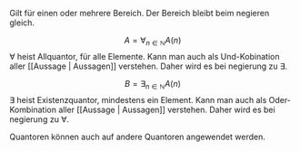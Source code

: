 Gilt für einen oder mehrere Bereich. Der Bereich bleibt beim negieren gleich.

$$ A = \forall _{n \in \mathbb{N}} A(n)$$
$\forall$ heist Allquantor, für alle Elemente. Kann man auch als Und-Kobination aller [[Aussage | Aussagen]] verstehen. Daher wird es bei negierung zu $\exists$.

$$ B = \exists _{n \in \mathbb{N}} A(n)$$
$\exists$ heist Existenzquantor, mindestens ein Element. Kann man auch als Oder-Kombination aller [[Aussage | Aussagen]] verstehen. Daher wird es bei negierung zu $\forall$.

Quantoren können auch auf andere Quantoren angewendet werden.
